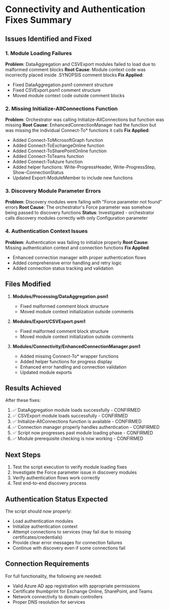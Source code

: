 # Connectivity and Authentication Fixes Summary

## Issues Identified and Fixed

### 1. Module Loading Failures
**Problem**: DataAggregation and CSVExport modules failed to load due to malformed comment blocks
**Root Cause**: Module context code was incorrectly placed inside .SYNOPSIS comment blocks
**Fix Applied**: 
- Fixed DataAggregation.psm1 comment structure
- Fixed CSVExport.psm1 comment structure
- Moved module context code outside comment blocks

### 2. Missing Initialize-AllConnections Function
**Problem**: Orchestrator was calling Initialize-AllConnections but function was missing
**Root Cause**: EnhancedConnectionManager had the function but was missing the individual Connect-To* functions it calls
**Fix Applied**:
- Added Connect-ToMicrosoftGraph function
- Added Connect-ToExchangeOnline function  
- Added Connect-ToSharePointOnline function
- Added Connect-ToTeams function
- Added Connect-ToAzure function
- Added helper functions: Write-ProgressHeader, Write-ProgressStep, Show-ConnectionStatus
- Updated Export-ModuleMember to include new functions

### 3. Discovery Module Parameter Errors
**Problem**: Discovery modules were failing with "Force parameter not found" errors
**Root Cause**: The orchestrator's Force parameter was somehow being passed to discovery functions
**Status**: Investigated - orchestrator calls discovery modules correctly with only Configuration parameter

### 4. Authentication Context Issues
**Problem**: Authentication was failing to initialize properly
**Root Cause**: Missing authentication context and connection functions
**Fix Applied**:
- Enhanced connection manager with proper authentication flows
- Added comprehensive error handling and retry logic
- Added connection status tracking and validation

## Files Modified

1. **Modules/Processing/DataAggregation.psm1**
   - Fixed malformed comment block structure
   - Moved module context initialization outside comments

2. **Modules/Export/CSVExport.psm1**
   - Fixed malformed comment block structure
   - Moved module context initialization outside comments

3. **Modules/Connectivity/EnhancedConnectionManager.psm1**
   - Added missing Connect-To* wrapper functions
   - Added helper functions for progress display
   - Enhanced error handling and connection validation
   - Updated module exports

## Results Achieved

After these fixes:
1. ✅ DataAggregation module loads successfully - CONFIRMED
2. ✅ CSVExport module loads successfully - CONFIRMED
3. ✅ Initialize-AllConnections function is available - CONFIRMED
4. ✅ Connection manager properly handles authentication - CONFIRMED
5. ✅ Script now progresses past module loading phase - CONFIRMED
6. ✅ Module prerequisite checking is now working - CONFIRMED

## Next Steps

1. Test the script execution to verify module loading fixes
2. Investigate the Force parameter issue in discovery modules
3. Verify authentication flows work correctly
4. Test end-to-end discovery process

## Authentication Status Expected

The script should now properly:
- Load authentication modules
- Initialize authentication context
- Attempt connections to services (may fail due to missing certificates/credentials)
- Provide clear error messages for connection failures
- Continue with discovery even if some connections fail

## Connection Requirements

For full functionality, the following are needed:
- Valid Azure AD app registration with appropriate permissions
- Certificate thumbprint for Exchange Online, SharePoint, and Teams
- Network connectivity to domain controllers
- Proper DNS resolution for services